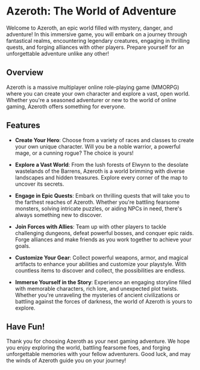 # Azeroth: The World of Adventure

Welcome to Azeroth, an epic world filled with mystery, danger, and adventure! In this immersive game, you will embark on a journey through fantastical realms, encountering legendary creatures, engaging in thrilling quests, and forging alliances with other players. Prepare yourself for an unforgettable adventure unlike any other!

## Overview

Azeroth is a massive multiplayer online role-playing game (MMORPG) where you can create your own character and explore a vast, open world. Whether you're a seasoned adventurer or new to the world of online gaming, Azeroth offers something for everyone.

## Features

- **Create Your Hero**: Choose from a variety of races and classes to create your own unique character. Will you be a noble warrior, a powerful mage, or a cunning rogue? The choice is yours!

- **Explore a Vast World**: From the lush forests of Elwynn to the desolate wastelands of the Barrens, Azeroth is a world brimming with diverse landscapes and hidden treasures. Explore every corner of the map to uncover its secrets.

- **Engage in Epic Quests**: Embark on thrilling quests that will take you to the farthest reaches of Azeroth. Whether you're battling fearsome monsters, solving intricate puzzles, or aiding NPCs in need, there's always something new to discover.

- **Join Forces with Allies**: Team up with other players to tackle challenging dungeons, defeat powerful bosses, and conquer epic raids. Forge alliances and make friends as you work together to achieve your goals.

- **Customize Your Gear**: Collect powerful weapons, armor, and magical artifacts to enhance your abilities and customize your playstyle. With countless items to discover and collect, the possibilities are endless.

- **Immerse Yourself in the Story**: Experience an engaging storyline filled with memorable characters, rich lore, and unexpected plot twists. Whether you're unraveling the mysteries of ancient civilizations or battling against the forces of darkness, the world of Azeroth is yours to explore.

## Have Fun!

Thank you for choosing Azeroth as your next gaming adventure. We hope you enjoy exploring the world, battling fearsome foes, and forging unforgettable memories with your fellow adventurers. Good luck, and may the winds of Azeroth guide you on your journey!
